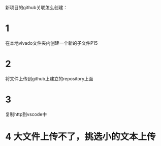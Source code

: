 新项目的github关联怎么创建：
# 1
在本地vivado文件夹内创建一个新的子文件P15
# 2
将文件上传到github上建立的repository上面
# 3
复制http到vscode中
# 4 大文件上传不了，挑选小的文本上传

